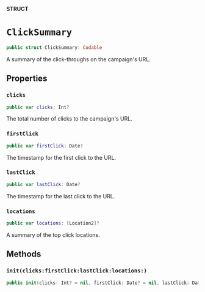 **STRUCT**

# `ClickSummary`

```swift
public struct ClickSummary: Codable
```

A summary of the click-throughs on the campaign&#x27;s URL.

## Properties
### `clicks`

```swift
public var clicks: Int?
```

The total number of clicks to the campaign&#x27;s URL.

### `firstClick`

```swift
public var firstClick: Date?
```

The timestamp for the first click to the URL.

### `lastClick`

```swift
public var lastClick: Date?
```

The timestamp for the last click to the URL.

### `locations`

```swift
public var locations: [Location2]?
```

A summary of the top click locations.

## Methods
### `init(clicks:firstClick:lastClick:locations:)`

```swift
public init(clicks: Int? = nil, firstClick: Date? = nil, lastClick: Date? = nil, locations: [Location2]? = nil)
```
